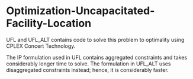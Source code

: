 # Optimization-Uncapacitated-Facility-Location

UFL and UFL_ALT contains code to solve this problem to optimality using CPLEX Concert Technology.

The IP formulation used in UFL contains aggregated constraints and takes considerably longer time to solve. The formulation in UFL_ALT uses disaggregated constraints instead; hence, it is considerably faster.
